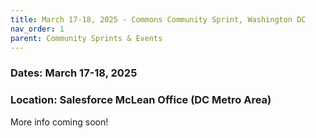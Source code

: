 ```yaml
---
title: March 17-18, 2025 - Commons Community Sprint, Washington DC
nav_order: 1
parent: Community Sprints & Events
---
```

### Dates: March 17-18, 2025

### Location: Salesforce McLean Office (DC Metro Area)

More info coming soon!
